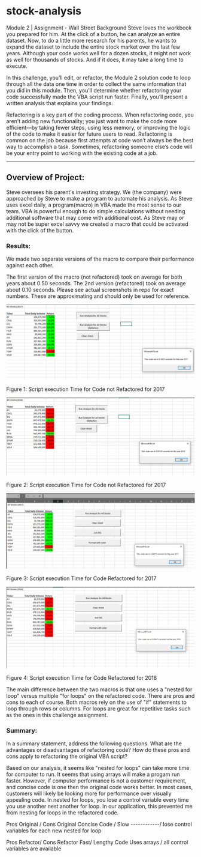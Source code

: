 # stock-analysis

Module 2 | Assignment - Wall Street
Background Steve loves the workbook you prepared for him. At the click of a button, he can analyze an entire dataset. Now, to do a little more research for his parents, he wants to expand the dataset to include the entire stock market over the last few years. Although your code works well for a dozen stocks, it might not work as well for thousands of stocks. And if it does, it may take a long time to execute.

In this challenge, you’ll edit, or refactor, the Module 2 solution code to loop through all the data one time in order to collect the same information that you did in this module. Then, you’ll determine whether refactoring your code successfully made the VBA script run faster. Finally, you’ll present a written analysis that explains your findings.

Refactoring is a key part of the coding process. When refactoring code, you aren’t adding new functionality; you just want to make the code more efficient—by taking fewer steps, using less memory, or improving the logic of the code to make it easier for future users to read. Refactoring is common on the job because first attempts at code won’t always be the best way to accomplish a task. Sometimes, refactoring someone else’s code will be your entry point to working with the existing code at a job.

_______________________________________________

## Overview of Project: 
Steve oversees his parent's investing strategy. We (the company) were approached by Steve to make a program to automate his analysis. As Steve uses excel daily, a program(macro) in VBA made the most sense to our team. VBA is powerful enough to do simple calculations without needing additional software that may come with additional cost. As Steve may or may not be super excel savvy we created a macro that could be activated with the click of the button.

### Results:

We made two separate versions of the macro to compare their performance against each other.

The first version of the macro (not refactored) took on average for both years about 0.50 seconds. The 2nd version (refactored) took on average about 0.10 seconds. Please see actual screenshots in repo for exact numbers. These are approximating and should only be used for reference.

![2017 Not Refactored Script execution Time](/images/before_refactor_2017.PNG)

Figure 1: Script execution Time for Code not Refactored for 2017

![2018 Not Refactored Script execution Time](/images/before_refactor_2018.png)

Figure 2: Script execution Time for Code not Refactored for 2017

![Code Refactored 2017 Script execution Time](/images/VBA_Challenge_2017.PNG)

Figure 3: Script execution Time for Code Refactored for 2017

![Code Refactored 2018 Script execution Time](/images/VBA_Challenge_2018.PNG)

Figure 4: Script execution Time for Code Refactored for 2018

The main difference between the two macros is that one uses a "nested for loop" versus multiple "for loops" on the refactored code. There are pros and cons to each of course. Both macros rely on the use of "if" statements to loop through rows or columns. For loops are great for repetitive tasks such as the ones in this challenge assignment.

### Summary:

In a summary statement, address the following questions. What are the advantages or disadvantages of refactoring code? How do these pros and cons apply to refactoring the original VBA script?

Based on our analysis, it seems like "nested for loops" can take more time for computer to run. It seems that using arrays will make a progam run faster. However, if computer performance is not a customer requirement, and concise code is one then the original code works better. In most cases, customers will likely be looking more for performance over visually appealing code. In nested for loops, you lose a control variable every time you use another nest another for loop. In our application, this prevented me from nesting for loops in the refactored code.

Pros Original / Cons Original Concise Code / Slow ------------/ lose control variables for each new nested for loop

Pros Refactor/ Cons Refactor Fast/ Lengthy Code Uses arrays / all control variables are available
